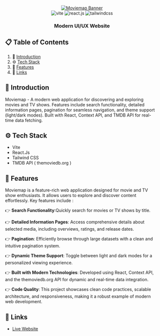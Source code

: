 <div align="center">
   <br />
    <a href="https://moviemap-pro.netlify.app" target="_blank">
      <img src="https://tools.corenexis.com/image/cnxm/Q25/01/1615d7471c.webp" alt="Moviemap Banner">
    </a>
  <br />
   
  <div>
    <img src="https://img.shields.io/badge/-Vite-black?style=for-the-badge&logoColor=white&logo=vite&color=646CFF" alt="vite" />
    <img src="https://img.shields.io/badge/-React_JS-black?style=for-the-badge&logoColor=white&logo=react&color=61DAFB" alt="react.js" />
    <img src="https://img.shields.io/badge/-Tailwind_CSS-black?style=for-the-badge&logoColor=white&logo=tailwindcss&color=06B6D4" alt="tailwindcss" />
  </div>

  <h3 align="center">Modern UI/UX Website</h3>
</div>


## 📋 <a name="table">Table of Contents</a>

1. 🤖 [Introduction](#introduction)
2. ⚙️ [Tech Stack](#tech-stack)
3. 🔋 [Features](#features)
6. 🔗 [Links](#links)


## <a name="introduction">🤖 Introduction</a>

Moviemap - A modern web application for discovering and exploring movies and TV shows. Features include search functionality, detailed information pages, pagination for seamless navigation, and theme support (light/dark modes). Built with React, Context API, and TMDB API for real-time data fetching.

## <a name="tech-stack">⚙️ Tech Stack</a>

- Vite
- React.Js
- Tailwind CSS
- TMDB API ( themoviedb.org ) 

## <a name="features">🔋 Features</a> 

Moviemap is a feature-rich web application designed for movie and TV show enthusiasts. It allows users to explore and discover content effortlessly. Key features include :

👉 **Search Functionality**:Quickly search for movies or TV shows by title.

👉 **Detailed Information Pages**: Access comprehensive details about selected media, including overviews, ratings, and release dates.

👉 **Pagination**: Efficiently browse through large datasets with a clean and intuitive pagination system.

👉 **Dynamic Theme Support**: Toggle between light and dark modes for a personalized viewing experience.

👉 **Built with Modern Technologies**: Developed using React, Context API, and the themoviedb.org API for dynamic and real-time data integration.

👉 **Code Quality**: This project showcases clean code practices, scalable architecture, and responsiveness, making it a robust example of modern web development.


## <a name="links">🔗 Links</a> 

- [Live Website](https://moviemap-pro.netlify.app) 
